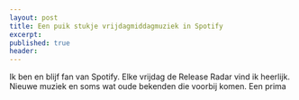 ```yaml
---
layout: post
title: Een puik stukje vrijdagmiddagmuziek in Spotify
excerpt:
published: true
header:
---
```

Ik ben en blijf fan van Spotify. Elke vrijdag de Release Radar vind ik heerlijk. Nieuwe muziek en soms wat oude bekenden die voorbij komen. Een prima